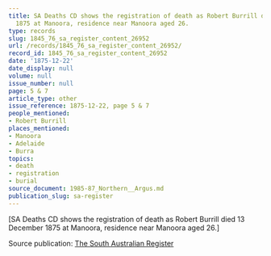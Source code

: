 ```yaml
---
title: SA Deaths CD shows the registration of death as Robert Burrill died 13 December
  1875 at Manoora, residence near Manoora aged 26.
type: records
slug: 1845_76_sa_register_content_26952
url: /records/1845_76_sa_register_content_26952/
record_id: 1845_76_sa_register_content_26952
date: '1875-12-22'
date_display: null
volume: null
issue_number: null
page: 5 & 7
article_type: other
issue_reference: 1875-12-22, page 5 & 7
people_mentioned:
- Robert Burrill
places_mentioned:
- Manoora
- Adelaide
- Burra
topics:
- death
- registration
- burial
source_document: 1985-87_Northern__Argus.md
publication_slug: sa-register
---
```


[SA Deaths CD shows the registration of death as Robert Burrill died 13 December 1875 at Manoora, residence near Manoora aged 26.]

Source publication: [The South Australian Register](/publications/sa-register/)
